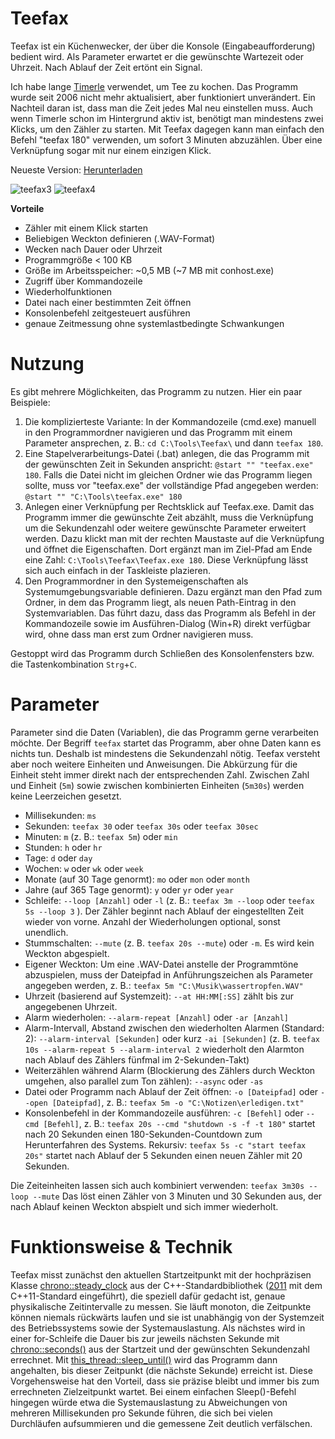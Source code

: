 # Teefax
Teefax ist ein Küchenwecker, der über die Konsole (Eingabeaufforderung) bedient wird. Als Parameter erwartet er die gewünschte Wartezeit oder Uhrzeit. Nach Ablauf der Zeit ertönt ein Signal.

Ich habe lange [Timerle](https://www.jfsoftware.de/timerle.htm) verwendet, um Tee zu kochen. Das Programm wurde seit 2006 nicht mehr aktualisiert, aber funktioniert unverändert. Ein Nachteil daran ist, dass man die Zeit jedes Mal neu einstellen muss. Auch wenn Timerle schon im Hintergrund aktiv ist, benötigt man mindestens zwei Klicks, um den Zähler zu starten. Mit Teefax dagegen kann man einfach den Befehl "teefax 180" verwenden, um sofort 3 Minuten abzuzählen. Über eine Verknüpfung sogar mit nur einem einzigen Klick.

Neueste Version: [Herunterladen](https://github.com/Alsweider/Teefax/releases/latest)

![teefax3](https://github.com/user-attachments/assets/b923ca54-9185-4cb9-a3c7-5686e9508086)
![teefax4](https://github.com/user-attachments/assets/f7bb81db-b6c0-45da-822e-8e5a7bac5682)

**Vorteile**
* Zähler mit einem Klick starten
* Beliebigen Weckton definieren (.WAV-Format)
* Wecken nach Dauer oder Uhrzeit
* Programmgröße < 100 KB
* Größe im Arbeitsspeicher: ~0,5 MB (~7 MB mit conhost.exe)
* Zugriff über Kommandozeile
* Wiederholfunktionen
* Datei nach einer bestimmten Zeit öffnen
* Konsolenbefehl zeitgesteuert ausführen
* genaue Zeitmessung ohne systemlastbedingte Schwankungen


# Nutzung

Es gibt mehrere Möglichkeiten, das Programm zu nutzen. Hier ein paar Beispiele:

1. Die komplizierteste Variante: In der Kommandozeile (cmd.exe) manuell in den Programmordner navigieren und das Programm mit einem Parameter ansprechen, z. B.: `cd C:\Tools\Teefax\` und dann `teefax 180`.
2. Eine Stapelverarbeitungs-Datei (.bat) anlegen, die das Programm mit der gewünschten Zeit in Sekunden anspricht: `@start "" "teefax.exe" 180`. Falls die Datei nicht im gleichen Ordner wie das Programm liegen sollte, muss vor "teefax.exe" der vollständige Pfad angegeben werden: `@start "" "C:\Tools\teefax.exe" 180`
3. Anlegen einer Verknüpfung per Rechtsklick auf Teefax.exe. Damit das Programm immer die gewünschte Zeit abzählt, muss die Verknüpfung um die Sekundenzahl oder weitere gewünschte Parameter erweitert werden. Dazu klickt man mit der rechten Maustaste auf die Verknüpfung und öffnet die Eigenschaften. Dort ergänzt man im Ziel-Pfad am Ende eine Zahl: `C:\Tools\Teefax\Teefax.exe 180`. Diese Verknüpfung lässt sich auch einfach in der Taskleiste plazieren.
4. Den Programmordner in den Systemeigenschaften als Systemumgebungsvariable definieren. Dazu ergänzt man den Pfad zum Ordner, in dem das Programm liegt, als neuen Path-Eintrag in den Systemvariablen. Das führt dazu, dass das Programm als Befehl in der Kommandozeile sowie im Ausführen-Dialog (Win+R) direkt verfügbar wird, ohne dass man erst zum Ordner navigieren muss.

Gestoppt wird das Programm durch Schließen des Konsolenfensters bzw. die Tastenkombination `Strg`+`C`.

# Parameter

Parameter sind die Daten (Variablen), die das Programm gerne verarbeiten möchte. Der Begriff `teefax` startet das Programm, aber ohne Daten kann es nichts tun. Deshalb ist mindestens die Sekundenzahl nötig. Teefax versteht aber noch weitere Einheiten und Anweisungen. Die Abkürzung für die Einheit steht immer direkt nach der entsprechenden Zahl. Zwischen Zahl und Einheit (`5m`) sowie zwischen kombinierten Einheiten (`5m30s`) werden keine Leerzeichen gesetzt.

- Millisekunden: `ms`
- Sekunden: `teefax 30` oder `teefax 30s` oder `teefax 30sec`
- Minuten: `m` (z. B.: `teefax 5m`) oder `min`
- Stunden: `h` oder `hr`
- Tage: `d` oder `day`
- Wochen: `w` oder `wk` oder  `week`
- Monate (auf 30 Tage genormt): `mo` oder `mon` oder `month`
- Jahre (auf 365 Tage genormt): `y` oder `yr` oder `year`
- Schleife: `--loop [Anzahl]` oder `-l` (z. B.: `teefax 3m --loop` oder `teefax 5s --loop 3` ). Der Zähler beginnt nach Ablauf der eingestellten Zeit wieder von vorne. Anzahl der Wiederholungen optional, sonst unendlich.
- Stummschalten: `--mute` (z. B. `teefax 20s --mute`) oder `-m`. Es wird kein Weckton abgespielt.
- Eigener Weckton: Um eine .WAV-Datei anstelle der Programmtöne abzuspielen, muss der Dateipfad in Anführungszeichen als Parameter angegeben werden, z. B.: `teefax 5m "C:\Musik\wassertropfen.WAV"`
- Uhrzeit (basierend auf Systemzeit): `--at HH:MM[:SS]` zählt bis zur angegebenen Uhrzeit.
- Alarm wiederholen: `--alarm-repeat [Anzahl]` oder `-ar [Anzahl]`
- Alarm-Intervall, Abstand zwischen den wiederholten Alarmen (Standard: 2): `--alarm-interval [Sekunden]` oder kurz `-ai [Sekunden]` (z. B. `teefax 10s --alarm-repeat 5 --alarm-interval 2` wiederholt den Alarmton nach Ablauf des Zählers fünfmal im 2-Sekunden-Takt)
- Weiterzählen während Alarm (Blockierung des Zählers durch Weckton umgehen, also parallel zum Ton zählen): `--async` oder `-as`
- Datei oder Programm nach Ablauf der Zeit öffnen: `-o [Dateipfad]` oder `--open [Dateipfad]`, z. B.: `teefax 5m -o "C:\Notizen\erledigen.txt"`
- Konsolenbefehl in der Kommandozeile ausführen: `-c [Befehl]` oder `--cmd [Befehl]`, z. B.: `teefax 20s --cmd "shutdown -s -f -t 180"` startet nach 20 Sekunden einen 180-Sekunden-Countdown zum Herunterfahren des Systems. Rekursiv: `teefax 5s -c "start teefax 20s"` startet nach Ablauf der 5 Sekunden einen neuen Zähler mit 20 Sekunden.

Die Zeiteinheiten lassen sich auch kombiniert verwenden: `teefax 3m30s --loop --mute` Das löst einen Zähler von 3 Minuten und 30 Sekunden aus, der nach Ablauf keinen Weckton abspielt und sich immer wiederholt.

# Funktionsweise & Technik

Teefax misst zunächst den aktuellen Startzeitpunkt mit der hochpräzisen Klasse [chrono::steady_clock](https://cplusplus.com/reference/chrono/steady_clock/) aus der C++-Standardbibliothek ([2011](https://www.heise.de/blog/Zeit-in-C-20-Einfuehrung-in-die-Chrono-Terminologie-9642462.html) mit dem C++11-Standard eingeführt), die speziell dafür gedacht ist, genaue physikalische Zeitintervalle zu messen. Sie läuft monoton, die Zeitpunkte können niemals rückwärts laufen und sie ist unabhängig von der Systemzeit des Betriebssystems sowie der Systemauslastung. Als nächstes wird in einer for-Schleife die Dauer bis zur jeweils nächsten Sekunde mit [chrono::seconds()](https://cplusplus.com/reference/chrono/seconds/) aus der Startzeit und der gewünschten Sekundenzahl errechnet. Mit [this_thread::sleep_until()](https://cplusplus.com/reference/thread/this_thread/sleep_until/) wird das Programm dann angehalten, bis dieser Zeitpunkt (die nächste Sekunde) erreicht ist.
Diese Vorgehensweise hat den Vorteil, dass sie präzise bleibt und immer bis zum errechneten Zielzeitpunkt wartet. Bei einem einfachen Sleep()-Befehl hingegen würde etwa die Systemauslastung zu Abweichungen von mehreren Millisekunden pro Sekunde führen, die sich bei vielen Durchläufen aufsummieren und die gemessene Zeit deutlich verfälschen.


